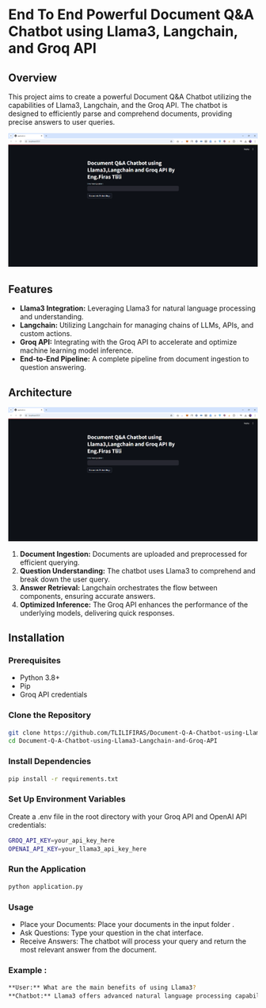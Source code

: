 # End To End Powerful Document Q&A Chatbot using Llama3, Langchain, and Groq API

## Overview

This project aims to create a powerful Document Q&A Chatbot utilizing the capabilities of Llama3, Langchain, and the Groq API. The chatbot is designed to efficiently parse and comprehend documents, providing precise answers to user queries.

![Application  Demo](demo.png)

## Features

- **Llama3 Integration:** Leveraging Llama3 for natural language processing and understanding.
- **Langchain:** Utilizing Langchain for managing chains of LLMs, APIs, and custom actions.
- **Groq API:** Integrating with the Groq API to accelerate and optimize machine learning model inference.
- **End-to-End Pipeline:** A complete pipeline from document ingestion to question answering.

## Architecture

![Architecture Diagram](demo.png)

1. **Document Ingestion:** Documents are uploaded and preprocessed for efficient querying.
2. **Question Understanding:** The chatbot uses Llama3 to comprehend and break down the user query.
3. **Answer Retrieval:** Langchain orchestrates the flow between components, ensuring accurate answers.
4. **Optimized Inference:** The Groq API enhances the performance of the underlying models, delivering quick responses.

## Installation

### Prerequisites

- Python 3.8+
- Pip
- Groq API credentials

### Clone the Repository

```bash
git clone https://github.com/TLILIFIRAS/Document-Q-A-Chatbot-using-Llama3-Langchain-and-Groq-API.git
cd Document-Q-A-Chatbot-using-Llama3-Langchain-and-Groq-API
```

### Install Dependencies

```bash
pip install -r requirements.txt
```

### Set Up Environment Variables
Create a .env file in the root directory with your Groq API and OpenAI API credentials:
```bash
GROQ_API_KEY=your_api_key_here
OPENAI_API_KEY=your_llama3_api_key_here
```
### Run the Application

```bash
python application.py
```

### Usage

- Place your Documents:  Place your documents in the input folder .
- Ask Questions: Type your question in the chat interface.
- Receive Answers: The chatbot will process your query and return the most relevant answer from the document.
### Example :
```bash
**User:** What are the main benefits of using Llama3?
**Chatbot:** Llama3 offers advanced natural language processing capabilities, enabling high accuracy in text comprehension and generation. It is also highly scalable for various NLP tasks.
```

